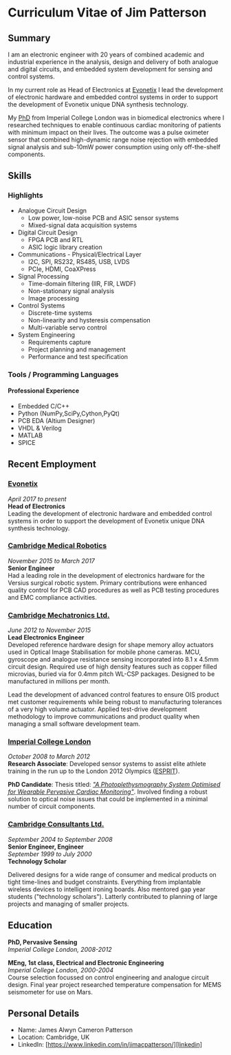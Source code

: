 # Curriculum Vitae of Jim Patterson

## Summary

I am an electronic engineer with 20 years of combined academic and industrial experience in the analysis, design and delivery of both analogue and digital circuits, and embedded system development for sensing and control systems.

In my current role as Head of Electronics at [Evonetix][evo] I lead the development of electronic hardware and embedded control systems in order to support the development of Evonetix unique DNA synthesis technology.

My [PhD][thesis] from Imperial College London was in biomedical electronics where I researched techniques to enable continuous cardiac monitoring of patients with minimum impact on their lives. The outcome was a pulse oximeter sensor that combined high-dynamic range noise rejection with embedded signal analysis and sub-10mW power consumption using only off-the-shelf components.

[github]: http://github.com/jimurai "My github repositories"
[thesis]: http://bit.ly/10fROfH "My PhD Thesis"
[evo]: https://www.evonetix.com/ "Evonetix"
[cml]: http://cambridgemechatronics.com/ "Cambridge Mechatronics"
[cmr]: http://www.cmedrobotics.com/ "Cambridge Medical Robotics"
[ccl]: http://www.cambridgeconsultants.com/ "Cambridge Consultants"
[icl]: http://www3.imperial.ac.uk/roboticsurgery/research/pervasivesensing "Hamlyn Centre"
[linkedin]: http://uk.linkedin.com/in/jamesacpatterson "LinkedIn"
[esprit]: http://vip.doc.ic.ac.uk/esprit/m827.html "Elite Sport Performance Research in Training"

## Skills 
### Highlights
* Analogue Circuit Design
  * Low power, low-noise PCB and ASIC sensor systems
  * Mixed-signal data acquisition systems
* Digital Circuit Design
  * FPGA PCB and RTL
  * ASIC logic library creation
* Communications - Physical/Electrical Layer
  * I2C, SPI, RS232, RS485, USB, LVDS
  * PCIe, HDMI, CoaXPress
* Signal Processing
  * Time-domain filtering (IIR, FIR, LWDF)
  * Non-stationary signal analysis
  * Image processing
* Control Systems
  * Discrete-time systems
  * Non-linearity and hysteresis compensation
  * Multi-variable servo control
* System Engineering
  * Requirements capture
  * Project planning and management
  * Performance and test specification

### Tools / Programming Languages
#### Professional Experience
* Embedded C/C++
* Python (NumPy,SciPy,Cython,PyQt)
* PCB EDA (Altium Designer)
* VHDL & Verilog
* MATLAB
* SPICE

## Recent Employment

### [Evonetix][evo]  
*April 2017 to present*  
**Head of Electronics**  
Leading the development of electronic hardware and embedded control systems in order to support the development of Evonetix unique DNA synthesis technology.

### [Cambridge Medical Robotics][cmr]  
*November 2015 to March 2017*  
**Senior Engineer**  
Had a leading role in the development of electronics hardware for the Versius surgical robotic system. Primary contributions were enhanced quality control for PCB CAD procedures as well as PCB testing procedures and EMC compliance activities.

### [Cambridge Mechatronics Ltd.][cml]
*June 2012 to November 2015*  
**Lead Electronics Engineer**  
Developed reference hardware design for shape memory alloy actuators used in Optical Image Stabilisation for mobile phone cameras. MCU, gyroscope and analogue resistance sensing incorporated into 8.1 x 4.5mm circuit design. Required use of high density features such as copper filled microvias, buried via for 0.4mm pitch WL-CSP packages. Designed to be manufactured in millions per month.

Lead the development of advanced control features to ensure OIS product met customer requirements while being robust to manufacturing tolerances of a very high volume actuator. Applied test-drive development methodology to improve communications and product quality when managing a small software development team.

### [Imperial College London][icl]
*October 2008 to March 2012*  
**Research Associate**:
Developed sensor systems to assist elite athlete training in the run up to the London 2012 Olympics ([ESPRIT][esprit]).

**PhD Candidate**:
Thesis titled: [*"A Photoplethysmography System Optimised for Wearable Pervasive Cardiac Monitoring"*][thesis]. Involved finding a robust solution to optical noise issues that could be implemented in a minimal number of circuit components.

### [Cambridge Consultants Ltd.][ccl]
*September 2004 to September 2008*  
**Senior Engineer, Engineer**   
*September 1999 to July 2000*  
**Technology Scholar**

Delivered designs for a wide range of consumer and medical products on tight time-lines and budget constraints.  Everything from implantable wireless devices to intelligent ironing boards. Also mentored gap year students ("technology scholars"). Latterly contributed to planning of large projects and managing of smaller projects.

## Education
**PhD, Pervasive Sensing**  
*Imperial College London, 2008-2012*  

 
**MEng, 1st class, Electrical and Electronic Engineering**  
*Imperial College London, 2000-2004*  
Course selection focussed on control engineering and analogue circuit design. Final year project researched temperature compensation for MEMS seismometer for use on Mars.

## Personal Details

* Name: James Alwyn Cameron Patterson
* Location: Cambridge, UK
* LinkedIn: [https://www.linkedin.com/in/jimacpatterson/][linkedin]


